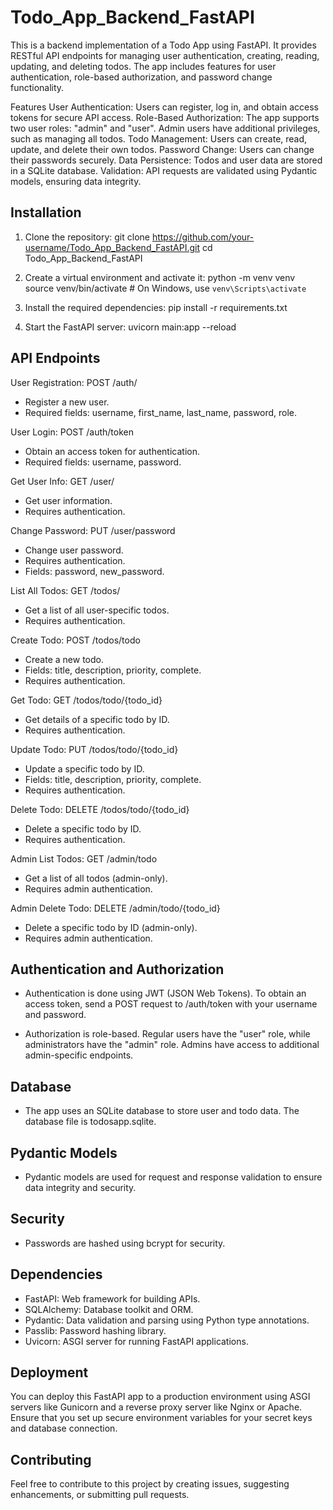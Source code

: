 # Todo_App_Backend_FastAPI
This is a backend implementation of a Todo App using FastAPI. It provides RESTful API endpoints for managing user authentication, creating, reading, updating, and deleting todos. The app includes features for user authentication, role-based authorization, and password change functionality.

Features
User Authentication: Users can register, log in, and obtain access tokens for secure API access.
Role-Based Authorization: The app supports two user roles: "admin" and "user". Admin users have additional privileges, such as managing all todos.
Todo Management: Users can create, read, update, and delete their own todos.
Password Change: Users can change their passwords securely.
Data Persistence: Todos and user data are stored in a SQLite database.
Validation: API requests are validated using Pydantic models, ensuring data integrity.

## Installation
1. Clone the repository:
git clone https://github.com/your-username/Todo_App_Backend_FastAPI.git
cd Todo_App_Backend_FastAPI

2. Create a virtual environment and activate it:
python -m venv venv
source venv/bin/activate  # On Windows, use `venv\Scripts\activate`

3. Install the required dependencies:
pip install -r requirements.txt

4. Start the FastAPI server:
uvicorn main:app --reload

## API Endpoints
User Registration: POST /auth/

- Register a new user.
- Required fields: username, first_name, last_name, password, role.

User Login: POST /auth/token

- Obtain an access token for authentication.
- Required fields: username, password.

Get User Info: GET /user/

- Get user information.
- Requires authentication.

Change Password: PUT /user/password

- Change user password.
- Requires authentication.
- Fields: password, new_password.

List All Todos: GET /todos/

- Get a list of all user-specific todos.
- Requires authentication.

Create Todo: POST /todos/todo

- Create a new todo.
- Fields: title, description, priority, complete.
- Requires authentication.

Get Todo: GET /todos/todo/{todo_id}

- Get details of a specific todo by ID.
- Requires authentication.

Update Todo: PUT /todos/todo/{todo_id}

- Update a specific todo by ID.
- Fields: title, description, priority, complete.
- Requires authentication.

Delete Todo: DELETE /todos/todo/{todo_id}

- Delete a specific todo by ID.
- Requires authentication.

Admin List Todos: GET /admin/todo

- Get a list of all todos (admin-only).
- Requires admin authentication.

Admin Delete Todo: DELETE /admin/todo/{todo_id}

- Delete a specific todo by ID (admin-only).
- Requires admin authentication.

## Authentication and Authorization
- Authentication is done using JWT (JSON Web Tokens). To obtain an access token, send a POST request to /auth/token with your username and password.

- Authorization is role-based. Regular users have the "user" role, while administrators have the "admin" role. Admins have access to additional admin-specific endpoints.

## Database
- The app uses an SQLite database to store user and todo data. The database file is todosapp.sqlite.

## Pydantic Models
- Pydantic models are used for request and response validation to ensure data integrity and security.

## Security
- Passwords are hashed using bcrypt for security.

## Dependencies
- FastAPI: Web framework for building APIs.
- SQLAlchemy: Database toolkit and ORM.
- Pydantic: Data validation and parsing using Python type annotations.
- Passlib: Password hashing library.
- Uvicorn: ASGI server for running FastAPI applications.

## Deployment
You can deploy this FastAPI app to a production environment using ASGI servers like Gunicorn and a reverse proxy server like Nginx or Apache. Ensure that you set up secure environment variables for your secret keys and database connection.

## Contributing
Feel free to contribute to this project by creating issues, suggesting enhancements, or submitting pull requests.
